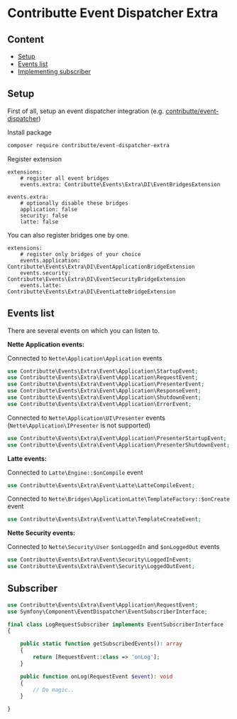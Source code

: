 # Contributte Event Dispatcher Extra

## Content

- [Setup](#setup)
- [Events list](#events-list)
- [Implementing subscriber](#subscriber)

## Setup

First of all, setup an event dispatcher integration (e.g. [contributte/event-dispatcher](https://github.com/contributte/event-dispatcher/))

Install package

```bash
composer require contributte/event-dispatcher-extra
```

Register extension

```neon
extensions:
	# register all event bridges
	events.extra: Contributte\Events\Extra\DI\EventBridgesExtension

events.extra:
	# optionally disable these bridges
	application: false
	security: false
	latte: false
```

You can also register bridges one by one.

```neon
extensions:
	# register only bridges of your choice
	events.application: Contributte\Events\Extra\DI\EventApplicationBridgeExtension
	events.security: Contributte\Events\Extra\DI\EventSecurityBridgeExtension
	events.latte: Contributte\Events\Extra\DI\EventLatteBridgeExtension
```

## Events list

There are several events on which you can listen to.

**Nette Application events:**

Connected to `Nette\Application\Application` events

```php
use Contributte\Events\Extra\Event\Application\StartupEvent;
use Contributte\Events\Extra\Event\Application\RequestEvent;
use Contributte\Events\Extra\Event\Application\PresenterEvent;
use Contributte\Events\Extra\Event\Application\ResponseEvent;
use Contributte\Events\Extra\Event\Application\ShutdownEvent;
use Contributte\Events\Extra\Event\Application\ErrorEvent;
```

Connected to `Nette\Application\UI\Presenter` events (`Nette\Application\IPresenter` is not supported)

```php
use Contributte\Events\Extra\Event\Application\PresenterStartupEvent;
use Contributte\Events\Extra\Event\Application\PresenterShutdownEvent;
```

**Latte events:**

Connected to `Latte\Engine::$onCompile` event

```php
use Contributte\Events\Extra\Event\Latte\LatteCompileEvent;
```

Connected to `Nette\Bridges\ApplicationLatte\TemplateFactory::$onCreate` event

```php
use Contributte\Events\Extra\Event\Latte\TemplateCreateEvent;
```

**Nette Security events:**

Connected to `Nette\Security\User` `$onLoggedIn` and `$onLoggedOut` events

```php
use Contributte\Events\Extra\Event\Security\LoggedInEvent;
use Contributte\Events\Extra\Event\Security\LoggedOutEvent;
```

## Subscriber

```php
use Contributte\Events\Extra\Event\Application\RequestEvent;
use Symfony\Component\EventDispatcher\EventSubscriberInterface;

final class LogRequestSubscriber implements EventSubscriberInterface
{

    public static function getSubscribedEvents(): array
    {
        return [RequestEvent::class => 'onLog'];
    }

    public function onLog(RequestEvent $event): void
    {
        // Do magic..
    }

}
```
